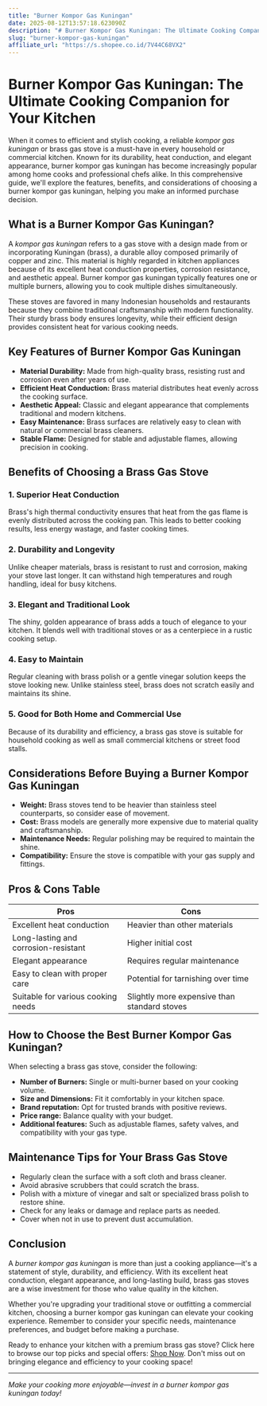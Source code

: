 ```yaml
---
title: "Burner Kompor Gas Kuningan"
date: 2025-08-12T13:57:18.623090Z
description: "# Burner Kompor Gas Kuningan: The Ultimate Cooking Companion for Your Kitchen..."
slug: "burner-kompor-gas-kuningan"
affiliate_url: "https://s.shopee.co.id/7V44C68VX2"
---
```

# Burner Kompor Gas Kuningan: The Ultimate Cooking Companion for Your Kitchen

When it comes to efficient and stylish cooking, a reliable *kompor gas kuningan* or brass gas stove is a must-have in every household or commercial kitchen. Known for its durability, heat conduction, and elegant appearance, burner kompor gas kuningan has become increasingly popular among home cooks and professional chefs alike. In this comprehensive guide, we'll explore the features, benefits, and considerations of choosing a burner kompor gas kuningan, helping you make an informed purchase decision.

## What is a Burner Kompor Gas Kuningan?

A *kompor gas kuningan* refers to a gas stove with a design made from or incorporating Kuningan (brass), a durable alloy composed primarily of copper and zinc. This material is highly regarded in kitchen appliances because of its excellent heat conduction properties, corrosion resistance, and aesthetic appeal. Burner kompor gas kuningan typically features one or multiple burners, allowing you to cook multiple dishes simultaneously.

These stoves are favored in many Indonesian households and restaurants because they combine traditional craftsmanship with modern functionality. Their sturdy brass body ensures longevity, while their efficient design provides consistent heat for various cooking needs.

## Key Features of Burner Kompor Gas Kuningan

- **Material Durability:** Made from high-quality brass, resisting rust and corrosion even after years of use.
- **Efficient Heat Conduction:** Brass material distributes heat evenly across the cooking surface.
- **Aesthetic Appeal:** Classic and elegant appearance that complements traditional and modern kitchens.
- **Easy Maintenance:** Brass surfaces are relatively easy to clean with natural or commercial brass cleaners.
- **Stable Flame:** Designed for stable and adjustable flames, allowing precision in cooking.

## Benefits of Choosing a Brass Gas Stove

### 1. Superior Heat Conduction

Brass's high thermal conductivity ensures that heat from the gas flame is evenly distributed across the cooking pan. This leads to better cooking results, less energy wastage, and faster cooking times.

### 2. Durability and Longevity

Unlike cheaper materials, brass is resistant to rust and corrosion, making your stove last longer. It can withstand high temperatures and rough handling, ideal for busy kitchens.

### 3. Elegant and Traditional Look

The shiny, golden appearance of brass adds a touch of elegance to your kitchen. It blends well with traditional stoves or as a centerpiece in a rustic cooking setup.

### 4. Easy to Maintain

Regular cleaning with brass polish or a gentle vinegar solution keeps the stove looking new. Unlike stainless steel, brass does not scratch easily and maintains its shine.

### 5. Good for Both Home and Commercial Use

Because of its durability and efficiency, a brass gas stove is suitable for household cooking as well as small commercial kitchens or street food stalls.

## Considerations Before Buying a Burner Kompor Gas Kuningan

- **Weight:** Brass stoves tend to be heavier than stainless steel counterparts, so consider ease of movement.
- **Cost:** Brass models are generally more expensive due to material quality and craftsmanship.
- **Maintenance Needs:** Regular polishing may be required to maintain the shine.
- **Compatibility:** Ensure the stove is compatible with your gas supply and fittings.

## Pros & Cons Table

| Pros                                   | Cons                                   |
|----------------------------------------|----------------------------------------|
| Excellent heat conduction            | Heavier than other materials          |
| Long-lasting and corrosion-resistant | Higher initial cost                   |
| Elegant appearance                    | Requires regular maintenance          |
| Easy to clean with proper care        | Potential for tarnishing over time  |
| Suitable for various cooking needs    | Slightly more expensive than standard stoves|

## How to Choose the Best Burner Kompor Gas Kuningan?

When selecting a brass gas stove, consider the following:

- **Number of Burners:** Single or multi-burner based on your cooking volume.
- **Size and Dimensions:** Fit it comfortably in your kitchen space.
- **Brand reputation:** Opt for trusted brands with positive reviews.
- **Price range:** Balance quality with your budget.
- **Additional features:** Such as adjustable flames, safety valves, and compatibility with your gas type.

## Maintenance Tips for Your Brass Gas Stove

- Regularly clean the surface with a soft cloth and brass cleaner.
- Avoid abrasive scrubbers that could scratch the brass.
- Polish with a mixture of vinegar and salt or specialized brass polish to restore shine.
- Check for any leaks or damage and replace parts as needed.
- Cover when not in use to prevent dust accumulation.

## Conclusion

A *burner kompor gas kuningan* is more than just a cooking appliance—it's a statement of style, durability, and efficiency. With its excellent heat conduction, elegant appearance, and long-lasting build, brass gas stoves are a wise investment for those who value quality in the kitchen.

Whether you're upgrading your traditional stove or outfitting a commercial kitchen, choosing a burner kompor gas kuningan can elevate your cooking experience. Remember to consider your specific needs, maintenance preferences, and budget before making a purchase.

Ready to enhance your kitchen with a premium brass gas stove? Click here to browse our top picks and special offers: [Shop Now](https://s.shopee.co.id/7V44C68VX2). Don't miss out on bringing elegance and efficiency to your cooking space!

---

*Make your cooking more enjoyable—invest in a burner kompor gas kuningan today!*